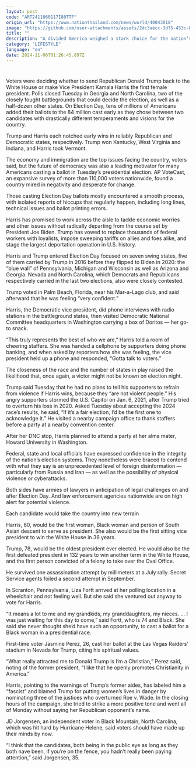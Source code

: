 ```yaml
---
layout: post
code: "ART2411060117I80TTF"
origin_url: "https://www.nationthailand.com/news/world/40043018"
image: "https://github.com/user-attachments/assets/2dc3aecc-3d75-453c-b670-d789d4e841f6"
title: ""
description: "A divided America weighed a stark choice for the nation’s future Tuesday as a presidential campaign marked by upheaval and rancour approached its finale."
category: "LIFESTYLE"
language: "en"
date: 2024-11-06T01:26:45.897Z
---
```


# 









Voters were deciding whether to send Republican Donald Trump back to the White House or make Vice President Kamala Harris the first female president. Polls closed Tuesday in Georgia and North Carolina, two of the closely fought battlegrounds that could decide the election, as well as a half-dozen other states. On Election Day, tens of millions of Americans added their ballots to the 84 million cast early as they chose between two candidates with drastically different temperaments and visions for the country.

Trump and Harris each notched early wins in reliably Republican and Democratic states, respectively. Trump won Kentucky, West Virginia and Indiana, and Harris took Vermont.

The economy and immigration are the top issues facing the country, voters said, but the future of democracy was also a leading motivator for many Americans casting a ballot in Tuesday’s presidential election. AP VoteCast, an expansive survey of more than 110,000 voters nationwide, found a country mired in negativity and desperate for change.

Those casting Election Day ballots mostly encountered a smooth process, with isolated reports of hiccups that regularly happen, including long lines, technical issues and ballot printing errors.

Harris has promised to work across the aisle to tackle economic worries and other issues without radically departing from the course set by President Joe Biden. Trump has vowed to replace thousands of federal workers with loyalists, impose sweeping tariffs on allies and foes alike, and stage the largest deportation operation in U.S. history.

Harris and Trump entered Election Day focused on seven swing states, five of them carried by Trump in 2016 before they flipped to Biden in 2020: the “blue wall” of Pennsylvania, Michigan and Wisconsin as well as Arizona and Georgia. Nevada and North Carolina, which Democrats and Republicans respectively carried in the last two elections, also were closely contested.

Trump voted in Palm Beach, Florida, near his Mar-a-Lago club, and said afterward that he was feeling “very confident.”

Harris, the Democratic vice president, did phone interviews with radio stations in the battleground states, then visited Democratic National Committee headquarters in Washington carrying a box of Doritos — her go-to snack.

“This truly represents the best of who we are,” Harris told a room of cheering staffers. She was handed a cellphone by supporters doing phone banking, and when asked by reporters how she was feeling, the vice president held up a phone and responded, “Gotta talk to voters.”

The closeness of the race and the number of states in play raised the likelihood that, once again, a victor might not be known on election night.

Trump said Tuesday that he had no plans to tell his supporters to refrain from violence if Harris wins, because they “are not violent people.” His angry supporters stormed the U.S. Capitol on Jan. 6, 2021, after Trump tried to overturn his loss in 2020. Asked Tuesday about accepting the 2024 race’s results, he said, “If it’s a fair election, I’d be the first one to acknowledge it.” He visited a nearby campaign office to thank staffers before a party at a nearby convention center.

After her DNC stop, Harris planned to attend a party at her alma mater, Howard University in Washington.

Federal, state and local officials have expressed confidence in the integrity of the nation’s election systems. They nonetheless were braced to contend with what they say is an unprecedented level of foreign disinformation — particularly from Russia and Iran — as well as the possibility of physical violence or cyberattacks.

Both sides have armies of lawyers in anticipation of legal challenges on and after Election Day. And law enforcement agencies nationwide are on high alert for potential violence.

Each candidate would take the country into new terrain

Harris, 60, would be the first woman, Black woman and person of South Asian descent to serve as president. She also would be the first sitting vice president to win the White House in 36 years.

Trump, 78, would be the oldest president ever elected. He would also be the first defeated president in 132 years to win another term in the White House, and the first person convicted of a felony to take over the Oval Office.

He survived one assassination attempt by millimeters at a July rally. Secret Service agents foiled a second attempt in September.

In Scranton, Pennsylvania, Liza Fortt arrived at her polling location in a wheelchair and not feeling well. But she said she ventured out anyway to vote for Harris.

“It means a lot to me and my grandkids, my granddaughters, my nieces. ... I was just waiting for this day to come,” said Fortt, who is 74 and Black. She said she never thought she’d have such an opportunity, to cast a ballot for a Black woman in a presidential race.

First-time voter Jasmine Perez, 26, cast her ballot at the Las Vegas Raiders’ stadium in Nevada for Trump, citing his spiritual values.

“What really attracted me to Donald Trump is I’m a Christian,” Perez said, noting of the former president, “I like that he openly promotes Christianity in America.”

Harris, pointing to the warnings of Trump’s former aides, has labeled him a “fascist” and blamed Trump for putting women’s lives in danger by nominating three of the justices who overturned Roe v. Wade. In the closing hours of the campaign, she tried to strike a more positive tone and went all of Monday without saying her Republican opponent’s name.

JD Jorgensen, an independent voter in Black Mountain, North Carolina, which was hit hard by Hurricane Helene, said voters should have made up their minds by now.

“I think that the candidates, both being in the public eye as long as they both have been, if you’re on the fence, you hadn’t really been paying attention,” said Jorgensen, 35.